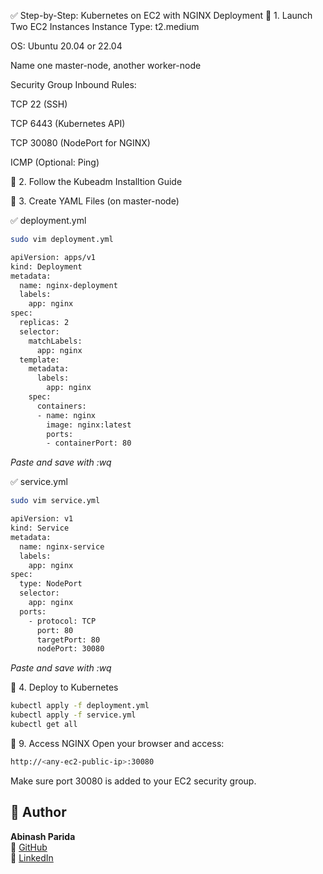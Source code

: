✅ Step-by-Step: Kubernetes on EC2 with NGINX Deployment
🔸 1. Launch Two EC2 Instances
Instance Type: t2.medium

OS: Ubuntu 20.04 or 22.04

Name one master-node, another worker-node

Security Group Inbound Rules:

TCP 22 (SSH)

TCP 6443 (Kubernetes API)

TCP 30080 (NodePort for NGINX)

ICMP (Optional: Ping)

🔸 2. Follow the Kubeadm Installtion Guide 


🔸 3. Create YAML Files (on master-node)

✅ deployment.yml
```bash
sudo vim deployment.yml
```
```bash
apiVersion: apps/v1
kind: Deployment
metadata:
  name: nginx-deployment
  labels:
    app: nginx
spec:
  replicas: 2
  selector:
    matchLabels:
      app: nginx
  template:
    metadata:
      labels:
        app: nginx
    spec:
      containers:
      - name: nginx
        image: nginx:latest
        ports:
        - containerPort: 80
```

*Paste and save with :wq*

✅ service.yml
```bash
sudo vim service.yml
```
```bash
apiVersion: v1
kind: Service
metadata:
  name: nginx-service
  labels:
    app: nginx
spec:
  type: NodePort
  selector:
    app: nginx
  ports:
    - protocol: TCP
      port: 80
      targetPort: 80
      nodePort: 30080
```
*Paste and save with :wq*

🔸 4. Deploy to Kubernetes
```bash
kubectl apply -f deployment.yml
kubectl apply -f service.yml
kubectl get all
```
🔸 9. Access NGINX
Open your browser and access:

```bash
http://<any-ec2-public-ip>:30080
```
Make sure port 30080 is added to your EC2 security group.


## 👤 Author

**Abinash Parida**  
🔗 [GitHub](https://github.com/DevOps-Abinash)  
🔗 [LinkedIn](https://www.linkedin.com/in/abinash-parida)

